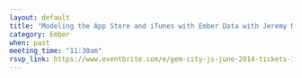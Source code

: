 ```yaml
---
layout: default
title: "Modeling the App Store and iTunes with Ember Data with Jeremy Mack"
category: Ember
when: past
meeting_time: "11:30am"
rsvp_link: https://www.eventbrite.com/e/gem-city-js-june-2014-tickets-12007688319
---
```

